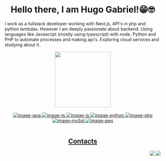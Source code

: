<body>
  <h1 align="middle">Hello there, I am Hugo Gabriel!😁🤓</h1>
  <p>I work as a fullstack developer working with Next.js, API's in php and python lambdas. However I am deeply passionate about backend. Using languages like Javascript (mostly using typescript) with node, Python and PHP to automate processes and making api's. Exploring cloud services and studying about it.</p>
  <div align="center">
    <a href="https://github.com/HugooSantos">
    <img height="180em" src="https://github-readme-stats.vercel.app/api/top-langs/?username=HugooSantos&layout=compact&langs_count=10&theme=midnight-purple"/>
  </div>
  <div style="display: inline_block" align="center"><br>
    <img alt="image-java"  src="https://img.shields.io/badge/Java-ED8B00?style=for-the-badge&logo=java&logoColor=white">
    <img alt="image-ts"  src="https://img.shields.io/badge/TypeScript-007ACC?style=for-the-badge&logo=typescript&logoColor=white">
    <img alt="image-js"  src="https://img.shields.io/badge/JavaScript-323330?style=for-the-badge&logo=javascript&logoColor=F7DF1E">
    <img alt="image-python" src="https://img.shields.io/badge/Python-3776AB?style=for-the-badge&logo=python&logoColor=white">
    <img alt="image-php" src="https://img.shields.io/badge/PHP-777BB4?style=for-the-badge&logo=php&logoColor=white">
    <img alt="image-mySql" src="https://img.shields.io/badge/MySQL-00000F?style=for-the-badge&logo=mysql&logoColor=white">
    <img alt="image-aws" src="https://img.shields.io/badge/Amazon_AWS-232F3E?style=for-the-badge&logo=amazon-aws&logoColor=white">
  </div></br>
    <h2 align="center">Contacts</h2>
      <div align="end">
         <a href = "mailto:hugogabrieltjj@gmail.com@gmail.com"><img src="https://img.shields.io/badge/Gmail-D14836?style=for-the-badge&logo=gmail&logoColor=white"                          target="_blank" ></a>
         <a href="https://www.linkedin.com/in/hugo-gabriel-santos/" target="_blank"><img src="https://img.shields.io/badge/-LinkedIn-%230077B5?style=for-the-badge&logo=linkedin&logoColor=white" target="_blank">
         </a> 
      </div>
    </div>
</body>
